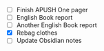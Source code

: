 - [ ] Finish APUSH One pager 
- [ ] English Book report
- [ ] Another English Book report
- [x] Rebag clothes
- [ ] Update Obsidian notes
